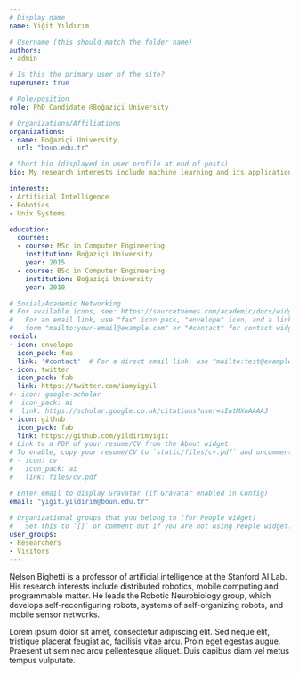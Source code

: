```yaml
---
# Display name
name: Yiğit Yıldırım

# Username (this should match the folder name)
authors:
- admin

# Is this the primary user of the site?
superuser: true

# Role/position
role: PhD Candidate @Boğaziçi University

# Organizations/Affiliations
organizations:
- name: Boğaziçi University
  url: "boun.edu.tr"

# Short bio (displayed in user profile at end of posts)
bio: My research interests include machine learning and its applications in robotics.

interests:
- Artificial Intelligence
- Robotics
- Unix Systems

education:
  courses:
  - course: MSc in Computer Engineering
    institution: Boğaziçi University
    year: 2015
  - course: BSc in Computer Engineering
    institution: Boğaziçi University
    year: 2010

# Social/Academic Networking
# For available icons, see: https://sourcethemes.com/academic/docs/widgets/#icons
#   For an email link, use "fas" icon pack, "envelope" icon, and a link in the
#   form "mailto:your-email@example.com" or "#contact" for contact widget.
social:
- icon: envelope
  icon_pack: fas
  link: '#contact'  # For a direct email link, use "mailto:test@example.org".
- icon: twitter
  icon_pack: fab
  link: https://twitter.com/iamyigyil
#- icon: google-scholar
#  icon_pack: ai
#  link: https://scholar.google.co.uk/citations?user=sIwtMXoAAAAJ
- icon: github
  icon_pack: fab
  link: https://github.com/yildirimyigit
# Link to a PDF of your resume/CV from the About widget.
# To enable, copy your resume/CV to `static/files/cv.pdf` and uncomment the lines below.  
# - icon: cv
#   icon_pack: ai
#   link: files/cv.pdf

# Enter email to display Gravatar (if Gravatar enabled in Config)
email: "yigit.yildirim@boun.edu.tr"
  
# Organizational groups that you belong to (for People widget)
#   Set this to `[]` or comment out if you are not using People widget.  
user_groups:
- Researchers
- Visitors
---
```


Nelson Bighetti is a professor of artificial intelligence at the Stanford AI Lab. His research interests include distributed robotics, mobile computing and programmable matter. He leads the Robotic Neurobiology group, which develops self-reconfiguring robots, systems of self-organizing robots, and mobile sensor networks.

Lorem ipsum dolor sit amet, consectetur adipiscing elit. Sed neque elit, tristique placerat feugiat ac, facilisis vitae arcu. Proin eget egestas augue. Praesent ut sem nec arcu pellentesque aliquet. Duis dapibus diam vel metus tempus vulputate. 
